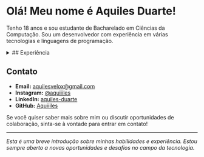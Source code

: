 # Olá! Meu nome é Aquiles Duarte!

Tenho 18 anos e sou estudante de Bacharelado em Ciências da Computação. Sou um desenvolvedor com experiência em várias tecnologias e linguagens de programação.

<details>
<summary>## Experiência</summary>

- **HTML:** Criação de páginas web estruturadas.
- **CSS:** Estilização de páginas web para torná-las atraentes e responsivas.
- **JavaScript:** Desenvolvimento de scripts dinâmicos e interativos para a web.
- **React:** Desenvolvimento de interfaces de usuário modernas e responsivas.
- **Node.js:** Criação de servidores eficientes e escaláveis.
- **Python:** Programação versátil e desenvolvimento de scripts automáticos.
- **Java:** Desenvolvimento de aplicações robustas e escaláveis.
- **SQL:** Manipulação e gerenciamento de bancos de dados relacionais.
- **Docker:** Containerização de aplicações para ambientes de desenvolvimento e produção consistentes.
- **Git:** Uso diário para controle de versão e colaboração em projetos.

</details>

## Contato

- **Email:** aquilesvelox@gmail.com
- **Instagram:** [@aquiiiles](https://www.instagram.com/aquiiiles/)
- **LinkedIn:** [aquiles-duarte](https://www.linkedin.com/in/aquiles-duarte)
- **GitHub:** [Aquiiiles](https://github.com/Aquiiiles)

Se você quiser saber mais sobre mim ou discutir oportunidades de colaboração, sinta-se à vontade para entrar em contato!

---

*Esta é uma breve introdução sobre minhas habilidades e experiência. Estou sempre aberto a novas oportunidades e desafios no campo da tecnologia.*
